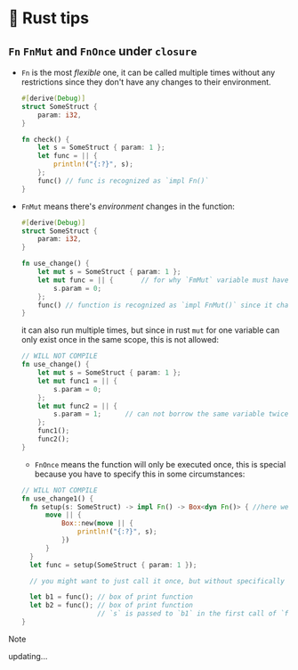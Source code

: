 #  Rust tips

## `Fn` `FnMut` and `FnOnce` under `closure`

- `Fn` is the most _flexible_ one, it can be called multiple times without any restrictions since they don't have any changes to their environment.

  ```rust
  #[derive(Debug)]
  struct SomeStruct {
      param: i32,
  }

  fn check() {
      let s = SomeStruct { param: 1 };
      let func = || {
          println!("{:?}", s);
      };
      func() // func is recognized as `impl Fn()`
  }
  ```

- `FnMut` means there's _environment_ changes in the function:

  ```rust
  #[derive(Debug)]
  struct SomeStruct {
      param: i32,
  }

  fn use_change() {
      let mut s = SomeStruct { param: 1 };
      let mut func = || {       // for why `FmMut` variable must have `mut`, check: https://users.rust-lang.org/t/why-must-closure-variable-be-mut/53583/3
          s.param = 0;
      };
      func() // function is recognized as `impl FnMut()` since it changes `s` in it's environment
  }
  ```

  it can also run multiple times, but since in rust `mut` for one variable can only exist once in the same scope, this is not allowed:

  ```rust
  // WILL NOT COMPILE
  fn use_change() {
      let mut s = SomeStruct { param: 1 };
      let mut func1 = || {
          s.param = 0;
      };
      let mut func2 = || {
          s.param = 1;      // can not borrow the same variable twice which we did here to `s.param`, but you can still change other params under `s`
      };
      func1();
      func2();
  }
  ```

  - `FnOnce` means the function will only be executed once, this is special because you have to specify this in some circumstances:

  ```rust
  // WILL NOT COMPILE
  fn use_change1() {
    fn setup(s: SomeStruct) -> impl Fn() -> Box<dyn Fn()> { //here we use `Fn` not `FnOnce`
        move || {
            Box::new(move || {
                println!("{:?}", s);
            })
        }
    }
    let func = setup(SomeStruct { param: 1 });

    // you might want to just call it once, but without specifically saying it's a `FnOnce`, compiler will assume:

    let b1 = func(); // box of print function
    let b2 = func(); // box of print function
                     // `s` is passed to `b1` in the first call of `func`, there's nothing left for `b2` unless `SomeStruct` implemented `Copy` trait
  }
  ```

> [!NOTE]
> updating...
